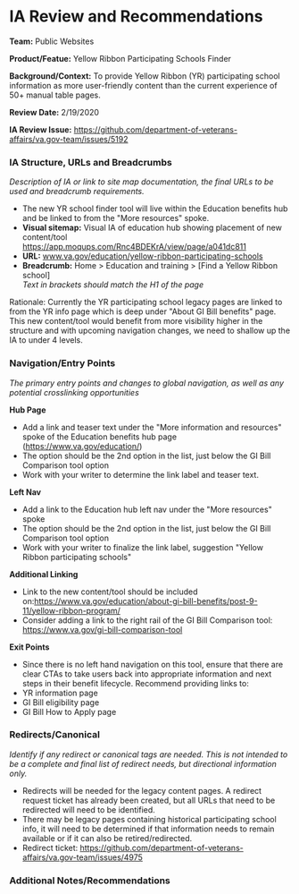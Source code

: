 # IA Review and Recommendations

**Team:** Public Websites

**Product/Featue:** Yellow Ribbon Participating Schools Finder

**Background/Context:**  To provide Yellow Ribbon (YR) participating school information as more user-friendly content than the current experience of 50+ manual table pages. 

**Review Date:** 2/19/2020

**IA Review Issue:** https://github.com/department-of-veterans-affairs/va.gov-team/issues/5192

### IA Structure, URLs and Breadcrumbs <br>
*Description of IA or link to site map documentation, the final URLs to be used and breadcrumb requirements.*

- The new YR school finder tool will live within the Education benefits hub and be linked to from the "More resources" spoke. 
- **Visual sitemap:** Visual IA of education hub showing placement of new content/tool https://app.moqups.com/Rnc4BDEKrA/view/page/a041dc811
- **URL:**  www.va.gov/education/yellow-ribbon-participating-schools <br>
- **Breadcrumb:** Home > Education and training > [Find a Yellow Ribbon school] <br> 
*Text in brackets should match the H1 of the page*

<p>Rationale: Currently the YR participating school legacy pages are linked to from the YR info page which is deep under "About GI Bill benefits" page.  This new content/tool would benefit from more visibility higher in the structure and with upcoming navigation changes, we need to shallow up the IA to under 4 levels.  


### Navigation/Entry Points <br>
*The primary entry points and changes to global navigation, as well as any potential crosslinking opportunities*

**Hub Page**
- Add a link and teaser text under the "More information and resources" spoke of the Education benefits hub page (https://www.va.gov/education/)
- The option should be the 2nd option in the list, just below the GI Bill Comparison tool option
- Work with your writer to determine the link label and teaser text.  

**Left Nav**
- Add a link to the Education hub left nav under the "More resources" spoke
- The option should be the 2nd option in the list, just below the GI Bill Comparison tool option
- Work with your writer to finalize the link label, suggestion "Yellow Ribbon participating schools" 

 **Additional Linking**
- Link to the new content/tool should be included on:https://www.va.gov/education/about-gi-bill-benefits/post-9-11/yellow-ribbon-program/
 - Consider adding a link to the right rail of the GI Bill Comparison tool: https://www.va.gov/gi-bill-comparison-tool
 
 **Exit Points**
 - Since there is no left hand navigation on this tool, ensure that there are clear CTAs to take users back into appropriate information and next steps in their benefit lifecycle.  Recommend providing links to:
  - YR information page
  - GI Bill eligibility page
  - GI Bill How to Apply page

### Redirects/Canonical <br>
*Identify if any redirect or canonical tags are needed.  This is not intended to be a complete and final list of redirect needs, but directional information only.*  

- Redirects will be needed for the legacy content pages.  A redirect request ticket has already been created, but all URLs that need to be redirected will need to be identified. 
- There may be legacy pages containing historical participating school info, it will need to be determined if that information needs to remain available or if it can also be retired/redirected. 
- Redirect ticket: https://github.com/department-of-veterans-affairs/va.gov-team/issues/4975


### Additional Notes/Recommendations

